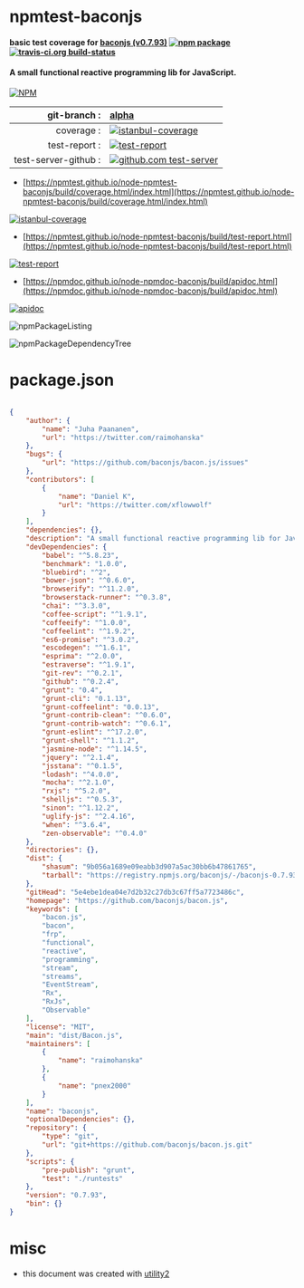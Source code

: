 # npmtest-baconjs

#### basic test coverage for  [baconjs (v0.7.93)](https://github.com/baconjs/bacon.js)  [![npm package](https://img.shields.io/npm/v/npmtest-baconjs.svg?style=flat-square)](https://www.npmjs.org/package/npmtest-baconjs) [![travis-ci.org build-status](https://api.travis-ci.org/npmtest/node-npmtest-baconjs.svg)](https://travis-ci.org/npmtest/node-npmtest-baconjs)

#### A small functional reactive programming lib for JavaScript.

[![NPM](https://nodei.co/npm/baconjs.png?downloads=true&downloadRank=true&stars=true)](https://www.npmjs.com/package/baconjs)

| git-branch : | [alpha](https://github.com/npmtest/node-npmtest-baconjs/tree/alpha)|
|--:|:--|
| coverage : | [![istanbul-coverage](https://npmtest.github.io/node-npmtest-baconjs/build/coverage.badge.svg)](https://npmtest.github.io/node-npmtest-baconjs/build/coverage.html/index.html)|
| test-report : | [![test-report](https://npmtest.github.io/node-npmtest-baconjs/build/test-report.badge.svg)](https://npmtest.github.io/node-npmtest-baconjs/build/test-report.html)|
| test-server-github : | [![github.com test-server](https://npmtest.github.io/node-npmtest-baconjs/GitHub-Mark-32px.png)](https://npmtest.github.io/node-npmtest-baconjs/build/app/index.html) | | build-artifacts : | [![build-artifacts](https://npmtest.github.io/node-npmtest-baconjs/glyphicons_144_folder_open.png)](https://github.com/npmtest/node-npmtest-baconjs/tree/gh-pages/build)|

- [https://npmtest.github.io/node-npmtest-baconjs/build/coverage.html/index.html](https://npmtest.github.io/node-npmtest-baconjs/build/coverage.html/index.html)

[![istanbul-coverage](https://npmtest.github.io/node-npmtest-baconjs/build/screenCapture.buildCi.browser.%252Ftmp%252Fbuild%252Fcoverage.lib.html.png)](https://npmtest.github.io/node-npmtest-baconjs/build/coverage.html/index.html)

- [https://npmtest.github.io/node-npmtest-baconjs/build/test-report.html](https://npmtest.github.io/node-npmtest-baconjs/build/test-report.html)

[![test-report](https://npmtest.github.io/node-npmtest-baconjs/build/screenCapture.buildCi.browser.%252Ftmp%252Fbuild%252Ftest-report.html.png)](https://npmtest.github.io/node-npmtest-baconjs/build/test-report.html)

- [https://npmdoc.github.io/node-npmdoc-baconjs/build/apidoc.html](https://npmdoc.github.io/node-npmdoc-baconjs/build/apidoc.html)

[![apidoc](https://npmdoc.github.io/node-npmdoc-baconjs/build/screenCapture.buildCi.browser.%252Ftmp%252Fbuild%252Fapidoc.html.png)](https://npmdoc.github.io/node-npmdoc-baconjs/build/apidoc.html)

![npmPackageListing](https://npmtest.github.io/node-npmtest-baconjs/build/screenCapture.npmPackageListing.svg)

![npmPackageDependencyTree](https://npmtest.github.io/node-npmtest-baconjs/build/screenCapture.npmPackageDependencyTree.svg)



# package.json

```json

{
    "author": {
        "name": "Juha Paananen",
        "url": "https://twitter.com/raimohanska"
    },
    "bugs": {
        "url": "https://github.com/baconjs/bacon.js/issues"
    },
    "contributors": [
        {
            "name": "Daniel K",
            "url": "https://twitter.com/xflowwolf"
        }
    ],
    "dependencies": {},
    "description": "A small functional reactive programming lib for JavaScript.",
    "devDependencies": {
        "babel": "^5.8.23",
        "benchmark": "1.0.0",
        "bluebird": "^2",
        "bower-json": "^0.6.0",
        "browserify": "^11.2.0",
        "browserstack-runner": "^0.3.8",
        "chai": "^3.3.0",
        "coffee-script": "^1.9.1",
        "coffeeify": "^1.0.0",
        "coffeelint": "^1.9.2",
        "es6-promise": "^3.0.2",
        "escodegen": "^1.6.1",
        "esprima": "^2.0.0",
        "estraverse": "^1.9.1",
        "git-rev": "^0.2.1",
        "github": "^0.2.4",
        "grunt": "0.4",
        "grunt-cli": "0.1.13",
        "grunt-coffeelint": "0.0.13",
        "grunt-contrib-clean": "^0.6.0",
        "grunt-contrib-watch": "^0.6.1",
        "grunt-eslint": "^17.2.0",
        "grunt-shell": "^1.1.2",
        "jasmine-node": "^1.14.5",
        "jquery": "^2.1.4",
        "jsstana": "^0.1.5",
        "lodash": "^4.0.0",
        "mocha": "^2.1.0",
        "rxjs": "^5.2.0",
        "shelljs": "^0.5.3",
        "sinon": "^1.12.2",
        "uglify-js": "^2.4.16",
        "when": "^3.6.4",
        "zen-observable": "^0.4.0"
    },
    "directories": {},
    "dist": {
        "shasum": "9b056a1689e09eabb3d907a5ac30bb6b47861765",
        "tarball": "https://registry.npmjs.org/baconjs/-/baconjs-0.7.93.tgz"
    },
    "gitHead": "5e4ebe1dea04e7d2b32c27db3c67ff5a7723486c",
    "homepage": "https://github.com/baconjs/bacon.js",
    "keywords": [
        "bacon.js",
        "bacon",
        "frp",
        "functional",
        "reactive",
        "programming",
        "stream",
        "streams",
        "EventStream",
        "Rx",
        "RxJs",
        "Observable"
    ],
    "license": "MIT",
    "main": "dist/Bacon.js",
    "maintainers": [
        {
            "name": "raimohanska"
        },
        {
            "name": "pnex2000"
        }
    ],
    "name": "baconjs",
    "optionalDependencies": {},
    "repository": {
        "type": "git",
        "url": "git+https://github.com/baconjs/bacon.js.git"
    },
    "scripts": {
        "pre-publish": "grunt",
        "test": "./runtests"
    },
    "version": "0.7.93",
    "bin": {}
}
```



# misc
- this document was created with [utility2](https://github.com/kaizhu256/node-utility2)
